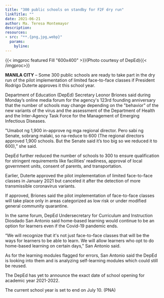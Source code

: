 ```yaml
---
title: "300 public schools on standby for F2F dry run"
linkTitle: ""
date: 2021-06-21
author: Ma. Teresa Montemayor
description:
resources:
- src: "**.{png,jpg,webp}"
  params:
    byline: 
---
```

{{< imgproc featured Fill "600x400" >}}(Photo courtesy of DepEd){{< /imgproc>}}

**MANILA CITY** –  Some 300 public schools are ready to take part in the dry run of the pilot implementation of limited face-to-face classes if President Rodrigo Duterte approves it this school year.

Department of Education (DepEd) Secretary Leonor Briones said during Monday’s online media forum for the agency's 123rd founding anniversary that the number of schools may change depending on the "behavior" of the new variants of the virus and the assessment of the Department of Health and the Inter-Agency Task Force for the Management of Emerging Infectious Diseases.

"Umabot ng 1,900 in-approve ng mga regional director. Pero sabi ng Senate, sobrang malaki, so na-reduce to 600 (The regional directors approved 1,900 schools. But the Senate said it’s too big so we reduced it to 600),” she said.

DepEd further reduced the number of schools to 300 to ensure qualification for stringent requirements like facilities’ readiness, approval of local government units, consent of parents, and transportation.

Earlier, Duterte approved the pilot implementation of limited face-to-face classes in January 2021 but canceled it after the detection of more transmissible coronavirus variants.

If approved, Briones said the pilot implementation of face-to-face classes will take place only in areas categorized as low risk or under modified general community quarantine.

In the same forum, DepEd Undersecretary for Curriculum and Instruction Diosdado San Antonio said home-based learning would continue to be an option for learners even if the Covid-19 pandemic ends.

“We will recognize that it's not just face-to-face classes that will be the ways for learners to be able to learn. We will allow learners who opt to do home-based learning on certain days," San Antonio said.

As for the learning modules flagged for errors, San Antonio said the DepEd is looking into them and is analyzing self-learning modules which could still be reused.

The DepEd has yet to announce the exact date of school opening for academic year 2021-2022.

The current school year is set to end on July 10. (PNA)